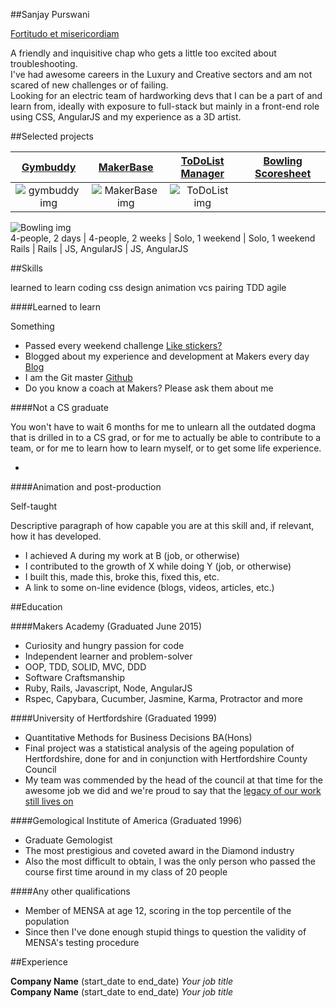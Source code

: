 ##Sanjay Purswani

[Fortitudo et misericordiam](https://www.google.co.uk/webhp?sourceid=chrome-instant&ion=1&espv=2&ie=UTF-8#q=latin%20translation)

A friendly and inquisitive chap who gets a little too excited about troubleshooting.  
I've had awesome careers in the Luxury and Creative sectors and am not scared of new challenges or of failing.  
Looking for an electric team of hardworking devs that I can be a part of and learn from, ideally with exposure to full-stack but mainly in a front-end role using CSS, AngularJS and my experience as a 3D artist.  

##Selected projects

[Gymbuddy](https://github.com/sanjsanj/gymbuddy) | [MakerBase](https://github.com/Makerbase/makerbase) | [ToDoList Manager](https://github.com/sanjsanj/todo_challenge) | [Bowling Scoresheet](https://github.com/sanjsanj/bowling-challenge)  
:---: | :---: | :---: | :---:  
![gymbuddy img](http://www.sleepcouncil.org.uk/wp-content/uploads/2014/11/image-icon.png) | ![MakerBase img](http://www.sleepcouncil.org.uk/wp-content/uploads/2014/11/image-icon.png) | ![ToDoList img](http://www.sleepcouncil.org.uk/wp-content/uploads/2014/11/image-icon.png) |
![Bowling img](http://www.sleepcouncil.org.uk/wp-content/uploads/2014/11/image-icon.png)  
4-people, 2 days | 4-people, 2 weeks | Solo, 1 weekend | Solo, 1 weekend
Rails | Rails | JS, AngularJS | JS, AngularJS


##Skills

learned to learn
coding
css
design
animation
vcs
pairing
TDD
agile

####Learned to learn

Something

- Passed every weekend challenge [Like stickers?]()  
- Blogged about my experience and development at Makers every day [Blog](http://sanjsanj.github.io)  
- I am the Git master [Github](http://www.github.com/sanjsanj)  
- Do you know a coach at Makers?  Please ask them about me

####Not a CS graduate

You won't have to wait 6 months for me to unlearn all the outdated dogma that is drilled in to a CS grad, or for me to actually be able to contribute to a team, or for me to learn how to learn myself, or to get some life experience.

-

####Animation and post-production

Self-taught

Descriptive paragraph of how capable you are at this skill and, if relevant, how it has developed.

- I achieved A during my work at B (job, or otherwise)
- I contributed to the growth of X while doing Y (job, or otherwise)
- I built this, made this, broke this, fixed this, etc.
- A link to some on-line evidence (blogs, videos, articles, etc.)

##Education

####Makers Academy (Graduated June 2015)

- Curiosity and hungry passion for code
- Independent learner and problem-solver
- OOP, TDD, SOLID, MVC, DDD
- Software Craftsmanship
- Ruby, Rails, Javascript, Node, AngularJS
- Rspec, Capybara, Cucumber, Jasmine, Karma, Protractor and more

####University of Hertfordshire (Graduated 1999)

- Quantitative Methods for Business Decisions BA(Hons)  
- Final project was a statistical analysis of the ageing population of Hertfordshire, done for and in conjunction with Hertfordshire County Council  
- My team was commended by the head of the council at that time for the awesome job we did and we're proud to say that the [legacy of our work still lives on](http://www.hertsdirect.org/docs/pdf/a/aws.pdf)

####Gemological Institute of America  (Graduated 1996)

- Graduate Gemologist  
- The most prestigious and coveted award in the Diamond industry  
- Also the most difficult to obtain, I was the only person who passed the course first time around in my class of 20 people

####Any other qualifications

- Member of MENSA at age 12, scoring in the top percentile of the population  
- Since then I've done enough stupid things to question the validity of MENSA's testing procedure

##Experience

**Company Name** (start_date to end_date)
*Your job title*  
**Company Name** (start_date to end_date)
*Your job title*  
